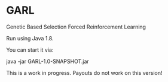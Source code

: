 # GARL
Genetic Based Selection Forced Reinforcement Learning

Run using Java 1.8.

You can start it via:

java -jar GARL-1.0-SNAPSHOT.jar

This is a work in progress. Payouts do not work on this version!
